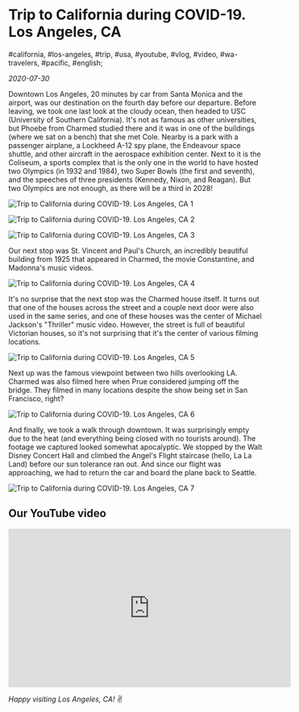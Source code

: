 # Trip to California during COVID-19. Los Angeles, CA

#california, #los-angeles, #trip, #usa, #youtube, #vlog, #video, #wa-travelers, #pacific, #english;

_2020-07-30_

Downtown Los Angeles, 20 minutes by car from Santa Monica and the airport, was our destination on the fourth day before our departure. Before leaving, we took one last look at the cloudy ocean, then headed to USC (University of Southern California). It's not as famous as other universities, but Phoebe from Charmed studied there and it was in one of the buildings (where we sat on a bench) that she met Cole. Nearby is a park with a passenger airplane, a Lockheed A-12 spy plane, the Endeavour space shuttle, and other aircraft in the aerospace exhibition center. Next to it is the Coliseum, a sports complex that is the only one in the world to have hosted two Olympics (in 1932 and 1984), two Super Bowls (the first and seventh), and the speeches of three presidents (Kennedy, Nixon, and Reagan). But two Olympics are not enough, as there will be a third in 2028!

![Trip to California during COVID-19. Los Angeles, CA 1](/images/trip-to-california-during-covid-19-los-angeles-ca/1.jpg "Trip to California during COVID-19. Los Angeles, CA 1")

![Trip to California during COVID-19. Los Angeles, CA 2](/images/trip-to-california-during-covid-19-los-angeles-ca/2.jpg "Trip to California during COVID-19. Los Angeles, CA 2")

![Trip to California during COVID-19. Los Angeles, CA 3](/images/trip-to-california-during-covid-19-los-angeles-ca/3.jpg "Trip to California during COVID-19. Los Angeles, CA 3")

Our next stop was St. Vincent and Paul's Church, an incredibly beautiful building from 1925 that appeared in Charmed, the movie Constantine, and Madonna's music videos.

![Trip to California during COVID-19. Los Angeles, CA 4](/images/trip-to-california-during-covid-19-los-angeles-ca/4.jpg "Trip to California during COVID-19. Los Angeles, CA 4")

It's no surprise that the next stop was the Charmed house itself. It turns out that one of the houses across the street and a couple next door were also used in the same series, and one of these houses was the center of Michael Jackson's "Thriller" music video. However, the street is full of beautiful Victorian houses, so it's not surprising that it's the center of various filming locations.

![Trip to California during COVID-19. Los Angeles, CA 5](/images/trip-to-california-during-covid-19-los-angeles-ca/5.jpg "Trip to California during COVID-19. Los Angeles, CA 5")

Next up was the famous viewpoint between two hills overlooking LA. Charmed was also filmed here when Prue considered jumping off the bridge. They filmed in many locations despite the show being set in San Francisco, right?

![Trip to California during COVID-19. Los Angeles, CA 6](/images/trip-to-california-during-covid-19-los-angeles-ca/6.jpg "Trip to California during COVID-19. Los Angeles, CA 6")

And finally, we took a walk through downtown. It was surprisingly empty due to the heat (and everything being closed with no tourists around). The footage we captured looked somewhat apocalyptic. We stopped by the Walt Disney Concert Hall and climbed the Angel's Flight staircase (hello, La La Land) before our sun tolerance ran out. And since our flight was approaching, we had to return the car and board the plane back to Seattle.

![Trip to California during COVID-19. Los Angeles, CA 7](/images/trip-to-california-during-covid-19-los-angeles-ca/7.jpg "Trip to California during COVID-19. Los Angeles, CA 7")

## Our YouTube video

<iframe width="560" height="315" src="https://www.youtube.com/embed/LTv4SLJU-ug" title="YouTube video player" frameborder="0" allow="accelerometer; autoplay; clipboard-write; encrypted-media; gyroscope; picture-in-picture; web-share" allowfullscreen></iframe>

_Happy visiting Los Angeles, CA!_ :v:
